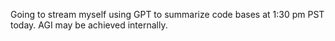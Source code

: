 Going to stream myself using GPT to summarize code bases at 1:30 pm PST today. AGI may be achieved internally.

